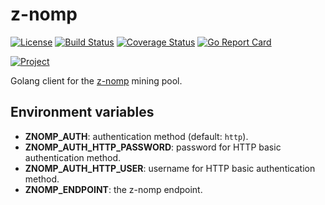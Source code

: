 # z-nomp

[![License](https://img.shields.io/badge/license-Apache%20License%202.0-blue.svg?style=flat)][license]
[![Build Status](https://travis-ci.org/CoinMintTech/go-z-nomp.svg?branch=master)](https://travis-ci.org/CoinMintTech/go-z-nomp/)
[![Coverage Status](https://coveralls.io/repos/CoinMintTech/go-z-nomp/badge.svg?branch=master&service=github)](https://coveralls.io/github/CoinMintTech/go-z-nomp?branch=master)
[![Go Report Card](https://goreportcard.com/badge/github.com/CoinMintTech/go-z-nomp)](https://goreportcard.com/report/github.com/CoinMintTech/go-z-nomp)

[![Project](https://www.openhub.net/p/go-CoinMintTech-z-nomp/widgets/project_thin_badge.gif)][project]

Golang client for the [z-nomp][z-nomp] mining pool.

## Environment variables

- **ZNOMP_AUTH**: authentication method (default: `http`).
- **ZNOMP_AUTH_HTTP_PASSWORD**: password for HTTP basic authentication method.
- **ZNOMP_AUTH_HTTP_USER**: username for HTTP basic authentication method.
- **ZNOMP_ENDPOINT**: the z-nomp endpoint.

[license]:  https://raw.githubusercontent.com/CoinMintTech/go-z-nomp/master/LICENSE   "Apache License 2.0"
[project]:  https://www.openhub.net/p/go-CoinMintTech-z-nomp/    "OpenHub project page"
[z-nomp]:   https://github.com/z-classic/z-nomp "z-nomp"
